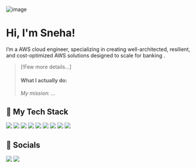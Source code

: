# 

<!---
https://github.com/user-attachments/assets/4e4e3b3b-b7ba-4c1c-9e93-5ebe395fc257
--->

![image](https://github.com/user-attachments/assets/817eb542-7a29-46a7-b304-24e6a1f050fa)




# Hi, I'm Sneha!

I’m a AWS cloud engineer, specializing in creating well-architected, resilient, and cost-optimized AWS solutions designed to scale for banking .

> [!Few more details...]
>
>
> #### What I actually do:
>
>
> *My mission: ...*



## 🥞 My Tech Stack

![](https://img.shields.io/badge/mac%20os-000000?style=for-the-badge&logo=apple&logoColor=white)
![](https://img.shields.io/badge/Linux-FCC624?style=for-the-badge&logo=linux&logoColor=black)
![](https://img.shields.io/badge/VSCode-0078D4?style=for-the-badge&logo=visual%20studio%20code&logoColor=white)
![](https://img.shields.io/badge/Python-FFD43B?style=for-the-badge&logo=python&logoColor=blue)
![](https://img.shields.io/badge/GIT-E44C30?style=for-the-badge&logo=git&logoColor=white)
![](https://img.shields.io/badge/GitHub_Actions-2088FF?style=for-the-badge&logo=github-actions&logoColor=white)
![](https://img.shields.io/badge/Terraform-7B42BC?style=for-the-badge&logo=terraform&logoColor=white)
![](https://img.shields.io/badge/AWS_CDK-288D46?style=for-the-badge&logo=amazonaws&logoColor=white)
![](https://img.shields.io/badge/Amazon_AWS-FF9900?style=for-the-badge&logo=amazonaws&logoColor=white)



## 👾 Socials

[![](https://img.shields.io/badge/LinkedIn-0077B5?style=for-the-badge&logo=linkedin&logoColor=white)](https://www.linkedin.com/in/thesnehathing)
[![](icon)](https://github.com/thesnehathing)
